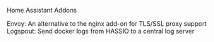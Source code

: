 Home Assistant Addons

Envoy: An alternative to the nginx add-on for TLS/SSL proxy support
Logspout: Send docker logs from HASSIO to a central log server
